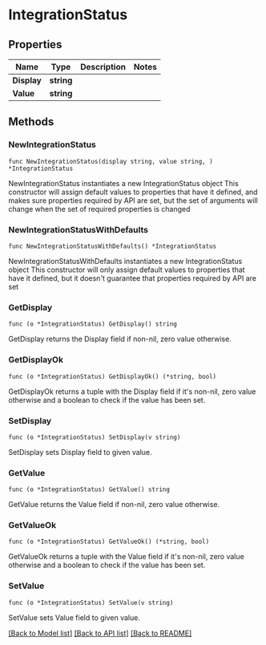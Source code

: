# IntegrationStatus

## Properties

Name | Type | Description | Notes
------------ | ------------- | ------------- | -------------
**Display** | **string** |  | 
**Value** | **string** |  | 

## Methods

### NewIntegrationStatus

`func NewIntegrationStatus(display string, value string, ) *IntegrationStatus`

NewIntegrationStatus instantiates a new IntegrationStatus object
This constructor will assign default values to properties that have it defined,
and makes sure properties required by API are set, but the set of arguments
will change when the set of required properties is changed

### NewIntegrationStatusWithDefaults

`func NewIntegrationStatusWithDefaults() *IntegrationStatus`

NewIntegrationStatusWithDefaults instantiates a new IntegrationStatus object
This constructor will only assign default values to properties that have it defined,
but it doesn't guarantee that properties required by API are set

### GetDisplay

`func (o *IntegrationStatus) GetDisplay() string`

GetDisplay returns the Display field if non-nil, zero value otherwise.

### GetDisplayOk

`func (o *IntegrationStatus) GetDisplayOk() (*string, bool)`

GetDisplayOk returns a tuple with the Display field if it's non-nil, zero value otherwise
and a boolean to check if the value has been set.

### SetDisplay

`func (o *IntegrationStatus) SetDisplay(v string)`

SetDisplay sets Display field to given value.


### GetValue

`func (o *IntegrationStatus) GetValue() string`

GetValue returns the Value field if non-nil, zero value otherwise.

### GetValueOk

`func (o *IntegrationStatus) GetValueOk() (*string, bool)`

GetValueOk returns a tuple with the Value field if it's non-nil, zero value otherwise
and a boolean to check if the value has been set.

### SetValue

`func (o *IntegrationStatus) SetValue(v string)`

SetValue sets Value field to given value.



[[Back to Model list]](../README.md#documentation-for-models) [[Back to API list]](../README.md#documentation-for-api-endpoints) [[Back to README]](../README.md)


